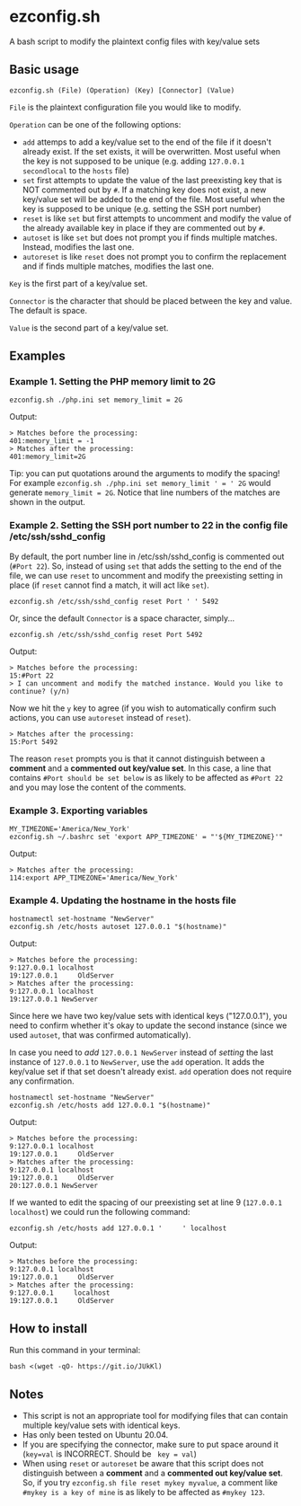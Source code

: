 # ezconfig.sh
A bash script to modify the plaintext config files with key/value sets

## Basic usage
```ezconfig.sh (File) (Operation) (Key) [Connector] (Value)```

`File` is the plaintext configuration file you would like to modify.

`Operation` can be one of the following options:
  - `add` attemps to add a key/value set to the end of the file if it doesn't already exist. If the set exists, it will be overwritten. Most useful when the key is not supposed to be unique (e.g. adding `127.0.0.1  secondlocal` to the `hosts` file)
  - `set` first attempts to update the value of the last preexisting key that is NOT commented out by `#`. If a matching key does not exist, a new key/value set will be added to the end of the file. Most useful when the key is supposed to be unique (e.g. setting the SSH port number)
  - `reset` is like `set` but first attempts to uncomment and modify the value of the already available key in place if they are commented out by `#`.
  - `autoset` is like `set` but does not prompt you if finds multiple matches. Instead, modifies the last one.
  - `autoreset` is like `reset` does not prompt you to confirm the replacement and if finds multiple matches, modifies the last one.

`Key` is the first part of a key/value set.

`Connector` is the character that should be placed between the key and value. The default is space.

`Value` is the second part of a key/value set.


## Examples
### Example 1. Setting the PHP memory limit to 2G
```ezconfig.sh ./php.ini set memory_limit = 2G```

Output:
```
> Matches before the processing:
401:memory_limit = -1
> Matches after the processing:
401:memory_limit=2G
```
Tip: you can put quotations around the arguments to modify the spacing! For example `ezconfig.sh ./php.ini set memory_limit ' = ' 2G` would generate `memory_limit = 2G`. Notice that line numbers of the matches are shown in the output.

### Example 2. Setting the SSH port number to 22 in the config file /etc/ssh/sshd_config
By default, the port number line in /etc/ssh/sshd_config is commented out (`#Port 22`). So, instead of using `set` that adds the setting to the end of the file, we can use `reset` to uncomment and modify the preexisting setting in place (if `reset` cannot find a match, it will act like `set`).

```ezconfig.sh /etc/ssh/sshd_config reset Port ' ' 5492```

Or, since the default `Connector` is a space character, simply...

```ezconfig.sh /etc/ssh/sshd_config reset Port 5492```

Output:
```
> Matches before the processing:
15:#Port 22
> I can uncomment and modify the matched instance. Would you like to continue? (y/n)
```
Now we hit the `y` key to agree (if you wish to automatically confirm such actions, you can use `autoreset` instead of `reset`). 
```
> Matches after the processing:
15:Port 5492
```
The reason `reset` prompts you is that it cannot distinguish between a **comment** and a **commented out key/value set**. In this case, a line that contains `#Port should be set below` is as likely to be affected as `#Port 22` and you may lose the content of the comments.

### Example 3. Exporting variables

```
MY_TIMEZONE='America/New_York'
ezconfig.sh ~/.bashrc set 'export APP_TIMEZONE' = "'${MY_TIMEZONE}'"
```
Output:
```
> Matches after the processing:
114:export APP_TIMEZONE='America/New_York'
```

### Example 4. Updating the hostname in the hosts file
```
hostnamectl set-hostname "NewServer"
ezconfig.sh /etc/hosts autoset 127.0.0.1 "$(hostname)"
```

Output:
```
> Matches before the processing:
9:127.0.0.1 localhost
19:127.0.0.1     OldServer
> Matches after the processing:
9:127.0.0.1 localhost
19:127.0.0.1 NewServer
```
Since here we have two key/value sets with identical keys ("127.0.0.1"), you need to confirm whether it's okay to update the second instance (since we used `autoset`, that was confirmed automatically).

In case you need to *add* `127.0.0.1 NewServer` instead of *setting* the last instance of `127.0.0.1` to `NewServer`, use the `add` operation. It adds the key/value set if that set doesn't already exist. `add` operation does not require any confirmation.
```
hostnamectl set-hostname "NewServer"
ezconfig.sh /etc/hosts add 127.0.0.1 "$(hostname)"
```
Output:
```
> Matches before the processing:
9:127.0.0.1 localhost
19:127.0.0.1     OldServer
> Matches after the processing:
9:127.0.0.1 localhost
19:127.0.0.1     OldServer
20:127.0.0.1 NewServer
```
If we wanted to edit the spacing of our preexisting set at line 9 (`127.0.0.1 localhost`) we could run the following command:
```
ezconfig.sh /etc/hosts add 127.0.0.1 '     ' localhost
```
Output:
```
> Matches before the processing:
9:127.0.0.1 localhost
19:127.0.0.1     OldServer
> Matches after the processing:
9:127.0.0.1     localhost
19:127.0.0.1     OldServer
```

## How to install
Run this command in your terminal:

```bash <(wget -qO- https://git.io/JUkKl)```


## Notes
- This script is not an appropriate tool for modifying files that can contain multiple key/value sets with identical keys.
- Has only been tested on Ubuntu 20.04.
- If you are specifying the connector, make sure to put space around it (`key=val` is INCORRECT. Should be ` key = val`)
- When using `reset` or `autoreset` be aware that this script does not distinguish between a **comment** and a **commented out key/value set**. So, if you try `ezconfig.sh file reset mykey myvalue`, a comment like `#mykey is a key of mine` is as likely to be affected as `#mykey 123`.

